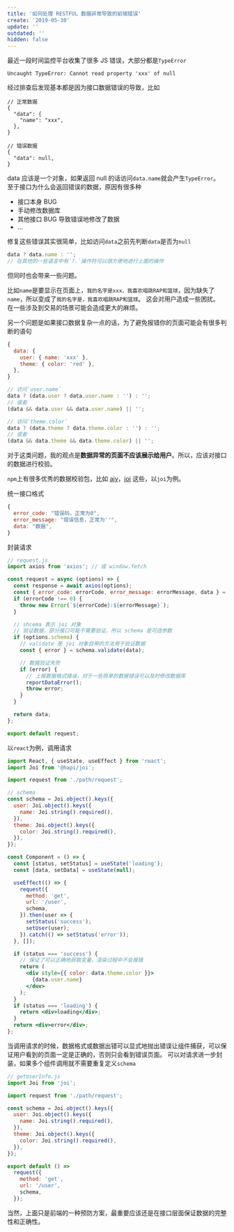 ```yaml
---
title: '如何处理 RESTFUL 数据异常导致的前端错误'
create: '2019-05-30'
update: ''
outdated: ''
hidden: false
---
```


最近一段时间监控平台收集了很多 JS 错误，大部分都是`TypeError`

```
Uncaught TypeError: Cannot read property 'xxx' of null
```

经过排查后发现基本都是因为接口数据错误的导致，比如

```json5
// 正常数据
{
  "data": {
    "name": "xxx",
  },
}

// 错误数据
{
  "data": null,
}
```

data 应该是一个对象，如果返回 null 的话访问`data.name`就会产生`TypeError`。
至于接口为什么会返回错误的数据，原因有很多种

- 接口本身 BUG
- 手动修改数据库
- 其他接口 BUG 导致错误地修改了数据
- ...

修复这些错误其实很简单，比如访问`data`之前先判断`data`是否为`null`

```js
data ? data.name : '';
// 在其他的一些语言中有`?.`操作符可以很方便地进行上面的操作
```

但同时也会带来一些问题。

比如`name`是要显示在页面上，`我的名字是xxx，我喜欢唱跳RAP和篮球`，因为缺失了`name`，所以变成了`我的名字是，我喜欢唱跳RAP和篮球`。
这会对用户造成一些困扰。
在一些涉及到交易的场景可能会造成更大的麻烦。

另一个问题是如果接口数据复杂一点的话，为了避免报错你的页面可能会有很多判断的语句

```js
{
  data: {
    user: { name: 'xxx' },
    theme: { color: 'red' },
  },
}

// 访问`user.name`
data ? (data.user ? data.user.name : '') : '';
// 或者
(data && data.user && data.user.name) || '';

// 访问`theme.color`
data ? (data.theme ? data.theme.color : '') : '';
// 或者
(data && data.theme && data.theme.color) || '';
```

对于这类问题，我的观点是**数据异常的页面不应该展示给用户**。所以，应该对接口的数据进行校验。

`npm`上有很多优秀的数据校验包，比如 [ajv](https://www.npmjs.com/package/ajv)，[joi](https://www.npmjs.com/package/@hapi/joi) 这些，以`joi`为例。

统一接口格式

```js
{
  error_code: "错误码，正常为0",
  error_message: "错误信息，正常为''",
  data: "数据",
}
```

封装请求

```js
// request.js
import axios from 'axios'; // 或 window.fetch

const request = async (options) => {
  const response = await axios(options);
  const { error_code: errorCode, error_message: errorMessage, data } = response.data;
  if (errorCode !== 0) {
    throw new Error(`${errorCode}:${errorMessage}`);
  }

  // shcema 表示 joi 对象
  // 验证数据，部分接口可能不需要验证，所以 schema 是可选参数
  if (options.schema) {
    // validate 是 joi 对象自带的方法用于验证数据
    const { error } = schema.validate(data);

    // 数据验证失败
    if (error) {
      // 上报数据格式错误，对于一些简单的数据错误可以及时修改数据库
      reportDataError();
      throw error;
    }
  }

  return data;
};

export default request;
```

以`react`为例，调用请求

```jsx
import React, { useState, useEffect } from 'react';
import Joi from '@hapi/joi';

import request from './path/request';

// schema
const schema = Joi.object().keys({
  user: Joi.object().keys({
    name: Joi.string().required(),
  }),
  theme: Joi.object().keys({
    color: Joi.string().required(),
  }),
});

const Component = () => {
  const [status, setStatus] = useState('loading');
  const [data, setData] = useState(null);

  useEffect(() => {
    request({
      method: 'get',
      url: '/user',
      schema,
    }).then(user => {
      setStatus('success');
      setUser(user);
    }).catch(() => setStatus('error'));
  }, []);

  if (status === 'success') {
    // 保证了可以正确地获取变量，渲染过程中不会报错
    return (
      <div style={{ color: data.theme.color }}>
        {data.user.name}
      </duv>
    );
  }
  if (status === 'loading') {
    return <div>loading</div>;
  }
  return <div>error</div>;
};
```

当调用请求的时候，数据格式或数据出错可以显式地抛出错误让组件捕获，可以保证用户看到的页面一定是正确的，否则只会看到错误页面。
可以对请求进一步封装，如果多个组件调用就不需要重复定义`schema`

```js
// getUserInfo.js
import Joi from 'joi';

import request from './path/request';

const schema = Joi.object().keys({
  user: Joi.object().keys({
    name: Joi.string().required(),
  }),
  theme: Joi.object().keys({
    color: Joi.string().required(),
  }),
});

export default () =>
  request({
    method: 'get',
    url: '/user',
    schema,
  });
```

当然，上面只是前端的一种预防方案，最重要应该还是在接口层面保证数据的完整性和正确性。
